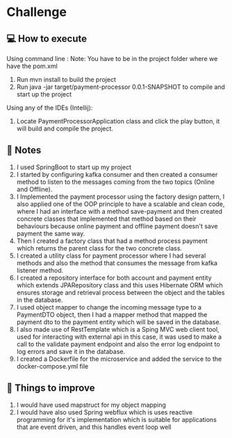 # Challenge

## :computer: How to execute
Using command line :
Note: You have to be in the project folder where we have the pom.xml 
1. Run mvn install to build the project
2. Run java -jar target/payment-processor 0.0.1-SNAPSHOT to compile and start up the project

Using any of the IDEs (Intellij):
1. Locate PaymentProcessorApplication class and click the play button, it will build and compile the project.

## :memo: Notes
1. I used SpringBoot to start up my project
2. I started by configuring kafka consumer and then created a consumer
method to listen to the messages coming from the two topics (Online and Offline).
3. I Implemented the payment processor using the factory design pattern, I also applied one of the OOP principle to have a 
scalable and clean code, where I had an interface with a method save-payment and then created concrete classes that implemented that method 
based on their behaviours because online payment and offline payment doesn't save payment the same way.
4. Then I created a factory class that had a method process payment which returns the parent class for the two concrete class.
5. I created a utility class for payment processor where I had several methods and also the method that consumes the message
from kafka listener method. 
6. I created a repository interface for both account and payment entity which extends JPARepository class and this uses Hibernate ORM which ensures
 storage and retrieval process between the object and the tables in the database.
7. I used object mapper to change the incoming message type to a PaymentDTO object, then I had a mapper method
that mapped the payment dto to the payment entity which will be saved in the database.
8. I also made use of RestTemplate which is a Sping MVC web client tool, used for interacting with external api in this case,
it was used to make a call to the validate payment endpoint and also the error log endpoint to log errors and save it in the database.
9. I created a Dockerfile for the microservice and added the service to the docker-compose.yml file
## :pushpin: Things to improve
1. I would have used mapstruct for my object mapping
2. I would have also used Spring webflux which is uses reactive programming for it's implementation which is suitable for applications that are event driven, and this handles event loop well
